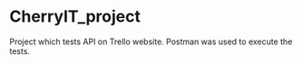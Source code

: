 # CherryIT_project
Project which tests API on Trello website. Postman was used to execute the tests.
